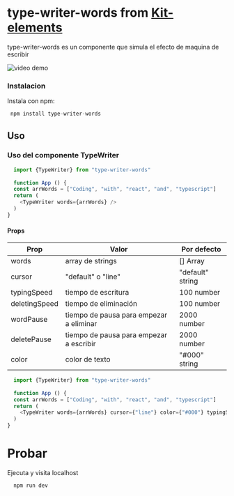 # type-writer-words from [Kit-elements]

type-writer-words es un componente que simula el efecto de maquina de escribir 

![video demo](https://res.cloudinary.com/dijk5nuuk/image/upload/v1739903127/type-writer-video.gif)

### Instalacion

Instala con npm: 

```js
 npm install type-writer-words
```

## Uso

### Uso del componente TypeWriter 


```js
  import {TypeWriter} from "type-writer-words"
  
  function App () {
  const arrWords = ["Coding", "with", "react", "and", "typescript"]
  return (
    <TypeWriter words={arrWords} />
  )
}

```

#### Props

| Prop | Valor | Por defecto|
| ------ | ------ |------|
| words | array de strings |[] Array|
| cursor | "default" o "line" |"default" string|
| typingSpeed | tiempo de escritura|100 number|
| deletingSpeed |  tiempo de eliminación | 100 number|
| wordPause | tiempo de pausa para empezar a eliminar |2000 number|
| deletePause | tiempo de pausa para empezar a escribir |2000 number|
| color | color de texto |"#000" string|


```js
  import {TypeWriter} from "type-writer-words"
  
  function App () {
  const arrWords = ["Coding", "with", "react", "and", "typescript"]
  return (
    <TypeWriter words={arrWords} cursor={"line"} color={"#000"} typingSpeed={200} deletingSpeed={200} wordPause={3000} deletePause={3000} />
  )
}
```

# Probar

Ejecuta y visita localhost

```js
  npm run dev
```

[Kit-elements]: <https://github.com/dariomvg/kit-elements>

